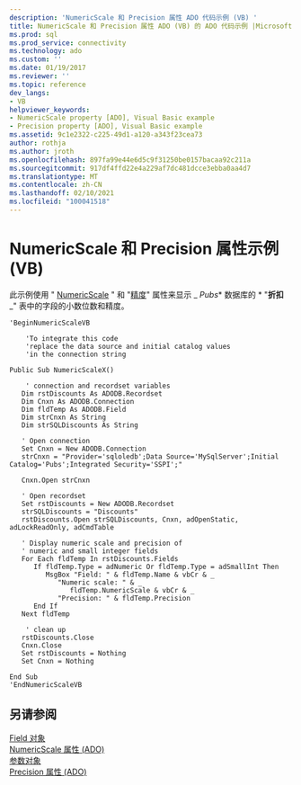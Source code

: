 ```yaml
---
description: 'NumericScale 和 Precision 属性 ADO 代码示例 (VB) '
title: NumericScale 和 Precision 属性 ADO (VB) 的 ADO 代码示例 |Microsoft Docs
ms.prod: sql
ms.prod_service: connectivity
ms.technology: ado
ms.custom: ''
ms.date: 01/19/2017
ms.reviewer: ''
ms.topic: reference
dev_langs:
- VB
helpviewer_keywords:
- NumericScale property [ADO], Visual Basic example
- Precision property [ADO], Visual Basic example
ms.assetid: 9c1e2322-c225-49d1-a120-a343f23cea73
author: rothja
ms.author: jroth
ms.openlocfilehash: 897fa99e44e6d5c9f31250be0157bacaa92c211a
ms.sourcegitcommit: 917df4ffd22e4a229af7dc481dcce3ebba0aa4d7
ms.translationtype: MT
ms.contentlocale: zh-CN
ms.lasthandoff: 02/10/2021
ms.locfileid: "100041518"
---
```

# <a name="numericscale-and-precision-properties-example-vb"></a>NumericScale 和 Precision 属性示例 (VB)
此示例使用 " [NumericScale](./numericscale-property-ado.md) " 和 "[精度](./precision-property-ado.md)" 属性来显示 _ *_Pubs_** 数据库的 * "**折扣** _" 表中的字段的小数位数和精度。  
  
```  
'BeginNumericScaleVB  
  
    'To integrate this code  
    'replace the data source and initial catalog values  
    'in the connection string  
  
Public Sub NumericScaleX()  
  
    ' connection and recordset variables  
   Dim rstDiscounts As ADODB.Recordset  
   Dim Cnxn As ADODB.Connection  
   Dim fldTemp As ADODB.Field  
   Dim strCnxn As String  
   Dim strSQLDiscounts As String  
  
   ' Open connection  
   Set Cnxn = New ADODB.Connection  
   strCnxn = "Provider='sqloledb';Data Source='MySqlServer';Initial Catalog='Pubs';Integrated Security='SSPI';"  
  
   Cnxn.Open strCnxn  
  
   ' Open recordset  
   Set rstDiscounts = New ADODB.Recordset  
   strSQLDiscounts = "Discounts"  
   rstDiscounts.Open strSQLDiscounts, Cnxn, adOpenStatic, adLockReadOnly, adCmdTable  
  
   ' Display numeric scale and precision of  
   ' numeric and small integer fields  
   For Each fldTemp In rstDiscounts.Fields  
      If fldTemp.Type = adNumeric Or fldTemp.Type = adSmallInt Then  
         MsgBox "Field: " & fldTemp.Name & vbCr & _  
            "Numeric scale: " & _  
               fldTemp.NumericScale & vbCr & _  
            "Precision: " & fldTemp.Precision  
      End If  
   Next fldTemp  
  
    ' clean up  
   rstDiscounts.Close  
   Cnxn.Close  
   Set rstDiscounts = Nothing  
   Set Cnxn = Nothing  
  
End Sub  
'EndNumericScaleVB  
```  
  
## <a name="see-also"></a>另请参阅  
 [Field 对象](./field-object.md)   
 [NumericScale 属性 (ADO) ](./numericscale-property-ado.md)   
 [参数对象](./parameter-object.md)   
 [Precision 属性 (ADO)](./precision-property-ado.md)